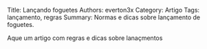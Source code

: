 Title: Lançando foguetes
Authors: everton3x
Category: Artigo
Tags: lançamento, regras
Summary: Normas e dicas sobre lançamento de foguetes.

Aque um artigo com regras e dicas sobre lanaçmentos
